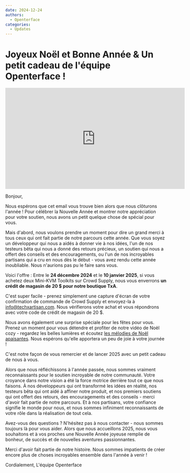 ```yaml
---
date: 2024-12-24
authors:
  - Openterface
categories:
  - Updates
---
```


# Joyeux Noël et Bonne Année & Un petit cadeau de l'équipe Openterface !

<iframe width="560" height="315" loading="lazy" src="https://www.youtube.com/embed/wEWAhXCXQ1E?si=RU4QVXxP_Fi6WAu_" title="YouTube video player" frameborder="0" allow="accelerometer; autoplay; clipboard-write; encrypted-media; gyroscope; picture-in-picture; web-share" referrerpolicy="strict-origin-when-cross-origin" allowfullscreen></iframe>

Bonjour,

Nous espérons que cet email vous trouve bien alors que nous clôturons l'année ! Pour célébrer la Nouvelle Année et montrer notre appréciation pour votre soutien, nous avons un petit quelque chose de spécial pour vous.

Mais d'abord, nous voulons prendre un moment pour dire un grand merci à tous ceux qui ont fait partie de notre parcours cette année. Que vous soyez un développeur qui nous a aidés à donner vie à nos idées, l'un de nos testeurs bêta qui nous a donné des retours précieux, un soutien qui nous a offert des conseils et des encouragements, ou l'un de nos incroyables partisans qui a cru en nous dès le début - vous avez rendu cette année inoubliable. Nous n'aurions pas pu le faire sans vous.

Voici l'offre :
Entre le **24 décembre 2024** et le **10 janvier 2025**, si vous achetez deux Mini-KVM Toolkits sur Crowd Supply, nous vous enverrons **un crédit de magasin de 20 $ pour notre boutique TxA**.

C'est super facile - prenez simplement une capture d'écran de votre confirmation de commande de Crowd Supply et envoyez-la à [info@techxartisan.com](mailto:info@techxartisan.com). Nous vérifierons votre achat et vous répondrons avec votre code de crédit de magasin de 20 $.

Nous avons également une surprise spéciale pour les fêtes pour vous. Prenez un moment pour vous détendre et profiter de notre vidéo de Noël cozy - regardez les belles lumières et écoutez [les mélodies de Noël apaisantes](https://www.youtube.com/watch?v=wEWAhXCXQ1E). Nous espérons qu'elle apportera un peu de joie à votre journée !

C'est notre façon de vous remercier et de lancer 2025 avec un petit cadeau de nous à vous.

Alors que nous réfléchissons à l'année passée, nous sommes vraiment reconnaissants pour le soutien incroyable de notre communauté. Votre croyance dans notre vision a été la force motrice derrière tout ce que nous faisons. À nos développeurs qui ont transformé les idées en réalité, nos testeurs bêta qui ont aidé à affiner notre produit, et nos premiers soutiens qui ont offert des retours, des encouragements et des conseils - merci d'avoir fait partie de notre parcours. Et à nos partisans, votre confiance signifie le monde pour nous, et nous sommes infiniment reconnaissants de votre rôle dans la réalisation de tout cela.

Avez-vous des questions ? N'hésitez pas à nous contacter - nous sommes toujours là pour vous aider. Alors que nous accueillons 2025, nous vous souhaitons et à vos proches une Nouvelle Année joyeuse remplie de bonheur, de succès et de nouvelles aventures passionnantes.

Merci d'avoir fait partie de notre histoire. Nous sommes impatients de créer encore plus de choses incroyables ensemble dans l'année à venir !

Cordialement,
L'équipe Openterface